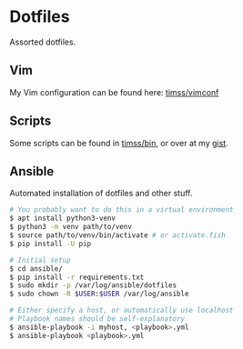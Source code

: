 Dotfiles
========

Assorted dotfiles.

Vim
---

My Vim configuration can be found here:
[timss/vimconf](https://github.com/timss/vimconf)

Scripts
-------

Some scripts can be found in [timss/bin](https://github.com/timss/bin), or over
at my [gist](https://gist.github.com/timss).

Ansible
-------

Automated installation of dotfiles and other stuff.

```sh
# You probably want to do this in a virtual environment
$ apt install python3-venv
$ python3 -m venv path/to/venv
$ source path/to/venv/bin/activate # or activate.fish
$ pip install -U pip

# Initial setup
$ cd ansible/
$ pip install -r requirements.txt
$ sudo mkdir -p /var/log/ansible/dotfiles
$ sudo chown -R $USER:$USER /var/log/ansible

# Either specify a host, or automatically use localhost
# Playbook names should be self-explanatory
$ ansible-playbook -i myhost, <playbook>.yml
$ ansible-playbook <playbook>.yml
```
